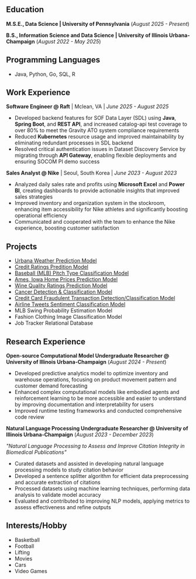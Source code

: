 ## Education
**M.S.E., Data Science | University of Pennsylvania** (_August 2025 - Present_)

**B.S., Information Science and Data Science | University of Illinois Urbana-Champaign** (_August 2022 - May 2025_)

## Programming Languages
 - Java, Python, Go, SQL, R

## Work Experience 
**Software Engineer @ Raft**  | Mclean, VA | _June 2025 - August 2025_
- Developed backend features for SOF Data Layer (SDL) using **Java**, **Spring Boot**, and **REST API**, and increased catalog-api test coverage to over 80% to meet the Gravity ATO system compliance requirements
- Reduced **Kubernetes** resource usage and improved maintainability by eliminating redundant processes in SDL backend
- Resolved critical authentication issues in Dataset Discovery Service by migrating through **API Gateway**, enabling flexible
deployments and ensuring SOCOM PI demo success

**Sales Analyst @ Nike**  | Seoul, South Korea | _June 2023 - August 2023_ 
- Analyzed daily sales rate and profits using **Microsoft Excel** and **Power BI**, creating dashboards to provide actionable
insights that improved sales strategies
- Improved inventory and organization system in the stockroom, enhancing item accessibility for Nike athletes and
significantly boosting operational efficiency
- Communicated and cooperated with the team to enhance the Nike experience, boosting customer satisfaction


## Projects
- [Urbana Weather Prediction Model](https://github.com/alexkim0629/UrbanaWeather/blob/main/urbana-weather.ipynb)
- [Credit Ratings Predition Model](https://github.com/alexkim0629/UrbanaWeather/blob/main/credit-rating.ipynb)
- [Baseball (MLB) Pitch Type Classification Model](https://github.com/alexkim0629/Projects/blob/main/pitch-classification.ipynb)
- [Ames, Iowa Home Prices Prediction Model](https://github.com/alexkim0629/Projects/blob/main/ames-home.ipynb)
- [Wine Quality Ratings Prediction Model](https://github.com/alexkim0629/Projects/blob/main/wine-quality.ipynb)
- [Cancer Detection & Classification Model](https://github.com/alexkim0629/Projects/blob/main/gene-expression.ipynb)
- [Credit Card Fraudulent Transaction Detection/Classification Model](https://github.com/alexkim0629/Projects/blob/main/credit-fraud.ipynb)
- [Airline Tweets Sentiment Classification Model](https://github.com/alexkim0629/Projects/blob/main/airline-sentiment.ipynb)
- MLB Swing Probability Estimation Model
- Fashion Clothing Image Classification Model
- Job Tracker Relational Database


## Research Experience
**Open-source Computational Model Undergraduate Researcher @ University of Illinois Urbana-Champaign** (_August 2024 - Present_)
- Developed predictive analytics model to optimize inventory and warehouse operations, focusing on product movement pattern and customer demand forecasting
- Enhanced complex computational models like embodied agents and reinforcement learning to be more accessible and easier to understand by improving documentation and interpretability for users
- Improved runtime testing frameworks and conducted comprehensive code review

**Natural Language Processing Undergraduate Researcher @ University of Illinois Urbana-Champaign** (_August 2023 - December 2023_)

_"Natural Language Processing to Assess and Improve Citation Integrity in Biomedical Publications"_
- Curated datasets and assisted in developing natural language processing models to study citation behavior 
- Developed a sentence splitter algorithm for efficient data preprocessing and accurate extraction of citations
- Processed datasets using machine learning techniques, performing data analysis to validate model accuracy
- Evaluated and contributed to improving NLP models, applying metrics to assess effectiveness and refine outputs


## Interests/Hobby
- Basketball
- Football
- Lifting
- Movies
- Cars
- Video Games



